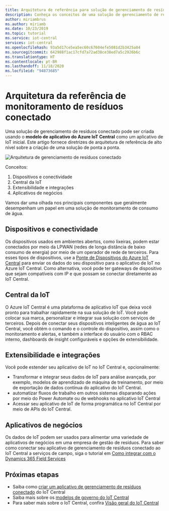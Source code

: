 ```yaml
---
title: Arquitetura de referência para solução de gerenciamento de resíduos conectado criada com o Azure IoT Central | Microsoft Docs
description: Conheça os conceitos de uma solução de gerenciamento de resíduos conectado criada com o Azure IoT Central.
author: miriambrus
ms.author: miriamb
ms.date: 10/23/2019
ms.topic: tutorial
ms.service: iot-central
services: iot-central
ms.openlocfilehash: 93a5d17ce5ea5ec60c67604efe5081d2b3425a84
ms.sourcegitcommit: 642988f1ac17cfd7a72ad38ce38ed7a5c2926b6c
ms.translationtype: HT
ms.contentlocale: pt-BR
ms.lasthandoff: 11/18/2020
ms.locfileid: "94873685"
---
```

# <a name="connected-waste-monitoring-reference-architecture"></a>Arquitetura da referência de monitoramento de resíduos conectado 



Uma solução de gerenciamento de resíduos conectado pode ser criada usando o **modelo de aplicativo do Azure IoT Central** como um aplicativo de IoT inicial. Este artigo fornece diretrizes de arquitetura de referência de alto nível sobre a criação de uma solução de ponta a ponta. 

![Arquitetura de gerenciamento de resíduos conectado](./media/concepts-connectedwastemanagement-architecture/concepts-connectedwastemanagement-architecture1.png)


Conceitos:

1. Dispositivos e conectividade  
1. Central da IoT 
2. Extensibilidade e integrações
3. Aplicativos de negócios

Vamos dar uma olhada nos principais componentes que geralmente desempenham um papel em uma solução de monitoramento de consumo de água.

## <a name="devices-and-connectivity"></a>Dispositivos e conectividade 
Os dispositivos usados em ambientes abertos, como lixeiras, podem estar conectados por meio da LPWAN (redes de longa distância de baixo consumo de energia) por meio de um operador de rede de terceiros. Para esses tipos de dispositivos, use a [Ponte de Dispositivos do Azure IoT Central](../core/howto-build-iotc-device-bridge.md) para enviar os dados do seu dispositivo para o aplicativo de IoT no Azure IoT Central. Como alternativa, você pode ter gateways de dispositivo que sejam compatíveis com IP e que possam se conectar diretamente ao IoT Central.

## <a name="iot-central"></a>Central da IoT 
O Azure IoT Central é uma plataforma de aplicativo IoT que deixa você pronto para trabalhar rapidamente na sua solução de IoT. Você pode colocar sua marca, personalizar e integrar sua solução com serviços de terceiros.
Depois de conectar seus dispositivos inteligentes de água ao IoT Central, você obtém o comando e o controle do dispositivo, assim como o monitoramento e alertas, e também a interface do usuário com o RBAC interno, dashboards de insight configuráveis e opções de extensibilidade. 

## <a name="extensibility-and-integrations"></a>Extensibilidade e integrações
Você pode estender seu aplicativo de IoT no IoT Central e, opcionalmente:
* Transformar e integrar seus dados de IoT para análise avançada, por exemplo, modelos de aprendizado de máquina de treinamento, por meio de exportação de dados contínua do aplicativo do IoT Central.
* automatizar fluxos de trabalho em outros sistemas disparando ações por meio do Power Automate ou de webhooks no aplicativo IoT Central
* Acessar seu aplicativo de IoT de forma programática no IoT Central por meio de APIs do IoT Central.

## <a name="business-applications"></a>Aplicativos de negócios 
Os dados de IoT podem ser usados para alimentar uma variedade de aplicativos de negócios em uma empresa de gestão de resíduos. Para saber como conectar seu aplicativo de gerenciamento de resíduos conectado ao IoT Central a serviços de campo, siga o tutorial em [Como integrar com o Dynamics 365 Field Services](./how-to-configure-connected-field-services.md) 

## <a name="next-steps"></a>Próximas etapas
* Saiba como [criar um aplicativo de gerenciamento de resíduos conectado](./tutorial-connected-waste-management.md) do IoT Central
* Saiba mais sobre os [modelos de governo do IoT Central](./overview-iot-central-government.md)
* Para saber mais sobre o IoT Central, confira [Visão geral do IoT Central](../core/overview-iot-central.md)
